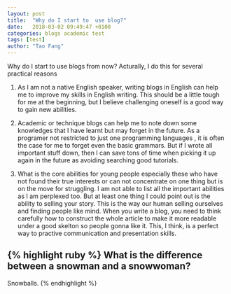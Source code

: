 ```yaml
---
layout: post
title:  "Why do I start to  use blog?"
date:   2018-03-02 09:49:47 +0100
categories: blogs academic test
tags: [test]
author: "Tao Fang"
---
```


Why do I start to use blogs from now? Acturally, I do this for several practical reasons

1. As I am not a native English speaker, writing blogs in English can help me to improve my skills in English writing. This should be a little tough for me at the beginning, but I believe challenging oneself is a good way to gain new abilities.

2. Academic or technique blogs can help me to note down some knowledges that I have learnt but may forget in the future. As a programer not restricted to just one programming languages , it is often the case for me to forget even the basic grammars. But if I wrote all important stuff down, then I can save tons of time when picking it up again in the future as avoiding searching good tutorials.

3. What is the core abilities for young people especially these who have not found their true interests or can not concentrate on one thing but is on the move for struggling. I am not able to list all the important abilities as I am perplexed too. But at least one thing I could point out is the ability to selling  your story. This is the way our human  selling ourselves and finding people like mind. When you write a blog, you need to think carefully how to construct the whole article to make it more readable under a good skelton so people gonna like it. This, I think, is a perfect way to practive communication and presentation skills.   


{% highlight ruby %}
What is the difference between a snowman and a snowwoman?
-
Snowballs.
{% endhighlight %}
